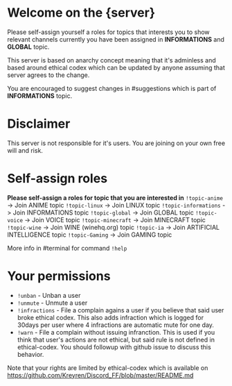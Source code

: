 # Welcome on the {server}
Please self-assign yourself a roles for topics that interests you to show relevant channels currently you have been assigned in **INFORMATIONS** and **GLOBAL** topic.

This server is based on anarchy concept meaning that it's adminless and based around ethical codex which can be updated by anyone assuming that server agrees to the change.

You are encouraged to suggest changes in #suggestions which is part of **INFORMATIONS** topic.

# Disclaimer
This server is not responsible for it's users. You are joining on your own free will and risk.

# Self-assign roles
**Please self-assign a roles for topic that you are interested in**
`!topic-anime` -> Join ANIME topic
`!topic-linux` -> Join LINUX topic
`!topic-informations` -> Join INFORMATIONS topic
`!topic-global` -> Join GLOBAL topic
`!topic-voice` -> Join VOICE topic
`!topic-minecraft` -> Join MINECRAFT topic
`!topic-wine` -> Join WINE (winehq.org) topic
`!topic-ia` -> Join ARTIFICIAL INTELLIGENCE topic
`!topic-Gaming` -> Join GAMING topic

More info in #terminal for command `!help`

# Your permissions
- `!unban` - Unban a user
- `!unmute` - Unmute a user
- `!infractions` - File a complain agains a user if you believe that said user broke ethical codex. This also adds infraction which is logged for 30days per user where 4 infractions are automatic mute for one day.
- `!warn` - File a complain without issuing infranction. This is used if you think that user's actions are not ethical, but said rule is not defined in ethical-codex. You should followup with github issue to discuss this behavior.

Note that your rights are limited by ethical-codex which is available on https://github.com/Kreyren/Discord_FF/blob/master/README.md
